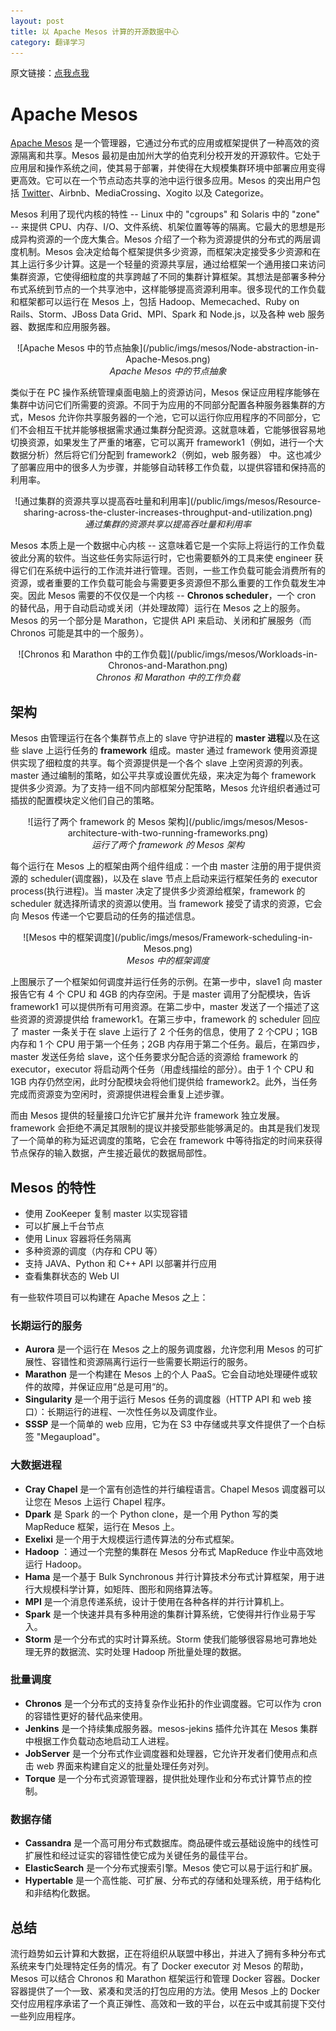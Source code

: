 ```yaml
---
layout: post
title: 以 Apache Mesos 计算的开源数据中心
category: 翻译学习
---
```


原文链接：[点我点我](http://opensource.com/business/14/9/open-source-datacenter-computing-apache-mesos)

# Apache Mesos

[Apache Mesos](http://mesos.apache.org) 是一个管理器，它通过分布式的应用或框架提供了一种高效的资源隔离和共享。Mesos 最初是由加州大学的伯克利分校开发的开源软件。它处于应用层和操作系统之间，使其易于部署，并使得在大规模集群环境中部署应用变得更高效。它可以在一个节点动态共享的池中运行很多应用。Mesos 的突出用户包括 [Twitter](http://opensource.com/business/14/8/interview-chris-aniszczyk-twitter-apache-mesos)、Airbnb、MediaCrossing、Xogito 以及 Categorize。

Mesos 利用了现代内核的特性 -- Linux 中的 "cgroups" 和 Solaris 中的 "zone" -- 来提供 CPU、内存、I/O、文件系统、机架位置等等的隔离。它最大的思想是形成异构资源的一个庞大集合。Mesos 介绍了一个称为资源提供的分布式的两层调度机制。Mesos 会决定给每个框架提供多少资源，而框架决定接受多少资源和在其上运行多少计算。这是一个轻量的资源共享层，通过给框架一个通用接口来访问集群资源，它使得细粒度的共享跨越了不同的集群计算框架。其想法是部署多种分布式系统到节点的一个共享池中，这样能够提高资源利用率。很多现代的工作负载和框架都可以运行在 Mesos 上，包括 Hadoop、Memecached、Ruby on Rails、Storm、JBoss Data Grid、MPI、Spark 和 Node.js，以及各种 web 服务器、数据库和应用服务器。

<center>![Apache Mesos 中的节点抽象](/public/imgs/mesos/Node-abstraction-in-Apache-Mesos.png)</center>
<center><i>Apache Mesos 中的节点抽象</i></center>

类似于在 PC 操作系统管理桌面电脑上的资源访问，Mesos 保证应用程序能够在集群中访问它们所需要的资源。不同于为应用的不同部分配置各种服务器集群的方式，Mesos 允许你共享服务器的一个池，它可以运行你应用程序的不同部分，它们不会相互干扰并能够根据需求通过集群分配资源。这就意味着，它能够很容易地切换资源，如果发生了严重的堵塞，它可以离开 framework1（例如，进行一个大数据分析）然后将它们分配到 framework2（例如，web 服务器） 中。这也减少了部署应用中的很多人为步骤，并能够自动转移工作负载，以提供容错和保持高的利用率。

<center>![通过集群的资源共享以提高吞吐量和利用率](/public/imgs/mesos/Resource-sharing-across-the-cluster-increases-throughput-and-utilization.png)</center>
<center><i>通过集群的资源共享以提高吞吐量和利用率</i></center>

Mesos 本质上是一个数据中心内核 -- 这意味着它是一个实际上将运行的工作负载彼此分离的软件。当这些任务实际运行时，它也需要额外的工具来使 engineer 获得它们在系统中运行的工作流并进行管理。否则，一些工作负载可能会消费所有的资源，或者重要的工作负载可能会与需要更多资源但不那么重要的工作负载发生冲突。因此 Mesos 需要的不仅仅是一个内核 -- **Chronos scheduler**，一个 cron 的替代品，用于自动启动或关闭（并处理故障）运行在 Mesos 之上的服务。Mesos 的另一个部分是 Marathon，它提供 API 来启动、关闭和扩展服务（而 Chronos 可能是其中的一个服务）。

<center>![Chronos 和 Marathon 中的工作负载](/public/imgs/mesos/Workloads-in-Chronos-and-Marathon.png)</center>
<center><i>Chronos 和 Marathon 中的工作负载</i></center>

## 架构

Mesos 由管理运行在各个集群节点上的 slave 守护进程的 **master 进程**以及在这些 slave 上运行任务的 **framework** 组成。master 通过 framework 使用资源提供实现了细粒度的共享。每个资源提供是一个各个 slave 上空闲资源的列表。master 通过编制的策略，如公平共享或设置优先级，来决定为每个 framework 提供多少资源。为了支持一组不同内部框架分配策略，Mesos 允许组织者通过可插拔的配置模块定义他们自己的策略。

<center>![运行了两个 framework 的 Mesos 架构](/public/imgs/mesos/Mesos-architecture-with-two-running-frameworks.png)</center>
<center><i>运行了两个 framework 的 Mesos 架构</i></center>

每个运行在 Mesos 上的框架由两个组件组成：一个由 master 注册的用于提供资源的 scheduler(调度器)，以及在 slave 节点上启动来运行框架任务的 executor process(执行进程)。当 master 决定了提供多少资源给框架，framework 的 scheduler 就选择所请求的资源以使用。当 framework 接受了请求的资源，它会向 Mesos 传递一个它要启动的任务的描述信息。

<center>![Mesos 中的框架调度](/public/imgs/mesos/Framework-scheduling-in-Mesos.png)</center>
<center><i>Mesos 中的框架调度</i></center>

上图展示了一个框架如何调度并运行任务的示例。在第一步中，slave1 向 master 报告它有 4 个 CPU 和 4GB 的内存空闲。于是 master 调用了分配模块，告诉 framework1 可以提供所有可用资源。在第二步中，master 发送了一个描述了这些资源的资源提供给 framework1。在第三步中，framework 的 scheduler 回应了 master 一条关于在 slave 上运行了 2 个任务的信息，使用了 2 个CPU；1GB 内存和 1 个 CPU 用于第一个任务；2GB 内存用于第二个任务。最后，在第四步，master 发送任务给 slave，这个任务要求分配合适的资源给 framework 的 executor，executor 将启动两个任务（用虚线描绘的部分）。由于 1 个 CPU 和 1GB 内存仍然空闲，此时分配模块会将他们提供给 framework2。此外，当任务完成而资源变为空闲时，资源提供进程会重复上述步骤。

而由 Mesos 提供的轻量接口允许它扩展并允许 framework 独立发展。framework 会拒绝不满足其限制的提议并接受那些能够满足的。由其是我们发现了一个简单的称为延迟调度的策略，它会在 framework 中等待指定的时间来获得节点保存的输入数据，产生接近最优的数据局部性。

## Mesos 的特性

* 使用 ZooKeeper 复制 master 以实现容错
* 可以扩展上千台节点
* 使用 Linux 容器将任务隔离
* 多种资源的调度（内存和 CPU 等）
* 支持 JAVA、Python 和 C++ API 以部署并行应用
* 查看集群状态的 Web UI

有一些软件项目可以构建在 Apache Mesos 之上：

### 长期运行的服务

* **Aurora** 是一个运行在 Mesos 之上的服务调度器，允许您利用 Mesos 的可扩展性、容错性和资源隔离行运行一些需要长期运行的服务。
* **Marathon** 是一个构建在 Mesos 上的个人 PaaS。它会自动地处理硬件或软件的故障，并保证应用“总是可用“的。
* **Singularity** 是一个用于运行 Mesos 任务的调度器（HTTP API 和 web 接口）：长期运行的进程、一次性任务以及调度作业。
* **SSSP** 是一个简单的 web 应用，它为在 S3 中存储或共享文件提供了一个白标签 "Megaupload"。

### 大数据进程

* **Cray Chapel** 是一个富有创造性的并行编程语言。Chapel Mesos 调度器可以让您在 Mesos 上运行 Chapel 程序。
* **Dpark** 是 Spark 的一个 Python clone，是一个用 Python 写的类 MapReduce 框架，运行在 Mesos 上。
* **Exelixi** 是一个用于大规模运行遗传算法的分布式框架。
* **Hadoop** ：通过一个完整的集群在 Mesos 分布式 MapReduce 作业中高效地运行 Hadoop。
* **Hama** 是一个基于 Bulk Synchronous 并行计算技术分布式计算框架，用于进行大规模科学计算，如矩阵、图形和网络算法等。
* **MPI** 是一个消息传递系统，设计于使用在各种各样的并行计算机上。
* **Spark** 是一个快速并具有多种用途的集群计算系统，它使得并行作业易于写入。
* **Storm** 是一个分布式的实时计算系统。Storm 使我们能够很容易地可靠地处理无界的数据流、实时处理 Hadoop 所批量处理的数据。

### 批量调度

* **Chronos** 是一个分布式的支持复杂作业拓扑的作业调度器。它可以作为 cron 的容错性更好的替代品来使用。
* **Jenkins** 是一个持续集成服务器。mesos-jekins 插件允许其在 Mesos 集群中根据工作负载动态地启动工人进程。
* **JobServer** 是一个分布式作业调度器和处理器，它允许开发者们使用点和点击 web 界面来构建自定义的批量处理任务对列。
* **Torque** 是一个分布式资源管理器，提供批处理作业和分布式计算节点的控制。

### 数据存储

* **Cassandra** 是一个高可用分布式数据库。商品硬件或云基础设施中的线性可扩展性和经过证实的容错性使它成为关键任务的最佳平台。
* **ElasticSearch** 是一个分布式搜索引擎。Mesos 使它可以易于运行和扩展。
* **Hypertable** 是一个高性能、可扩展、分布式的存储和处理系统，用于结构化和非结构化数据。

## 总结

流行趋势如云计算和大数据，正在将组织从联盟中移出，并进入了拥有多种分布式系统来专门处理特定任务的情况。有了 Docker executor 对 Mesos 的帮助，Mesos 可以结合 Chronos 和 Marathon 框架运行和管理 Docker 容器。Docker 容器提供了一个一致、紧凑和灵活的打包应用的方法。使用 Mesos 上的 Docker 交付应用程序承诺了一个真正弹性、高效和一致的平台，以在云中或其前提下交付一些列应用程序。
